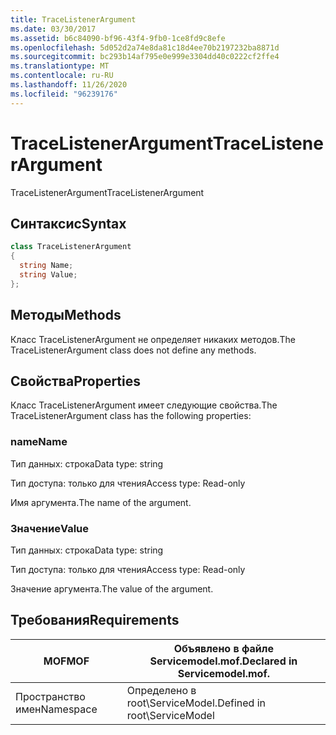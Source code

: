 ```yaml
---
title: TraceListenerArgument
ms.date: 03/30/2017
ms.assetid: b6c84090-bf96-43f4-9fb0-1ce8fd9c8efe
ms.openlocfilehash: 5d052d2a74e8da81c18d4ee70b2197232ba8871d
ms.sourcegitcommit: bc293b14af795e0e999e3304dd40c0222cf2ffe4
ms.translationtype: MT
ms.contentlocale: ru-RU
ms.lasthandoff: 11/26/2020
ms.locfileid: "96239176"
---
```

# <a name="tracelistenerargument"></a><span data-ttu-id="fe037-102">TraceListenerArgument</span><span class="sxs-lookup"><span data-stu-id="fe037-102">TraceListenerArgument</span></span>

<span data-ttu-id="fe037-103">TraceListenerArgument</span><span class="sxs-lookup"><span data-stu-id="fe037-103">TraceListenerArgument</span></span>  
  
## <a name="syntax"></a><span data-ttu-id="fe037-104">Синтаксис</span><span class="sxs-lookup"><span data-stu-id="fe037-104">Syntax</span></span>  
  
```csharp
class TraceListenerArgument  
{  
  string Name;  
  string Value;  
};  
```  
  
## <a name="methods"></a><span data-ttu-id="fe037-105">Методы</span><span class="sxs-lookup"><span data-stu-id="fe037-105">Methods</span></span>  

 <span data-ttu-id="fe037-106">Класс TraceListenerArgument не определяет никаких методов.</span><span class="sxs-lookup"><span data-stu-id="fe037-106">The TraceListenerArgument class does not define any methods.</span></span>  
  
## <a name="properties"></a><span data-ttu-id="fe037-107">Свойства</span><span class="sxs-lookup"><span data-stu-id="fe037-107">Properties</span></span>  

 <span data-ttu-id="fe037-108">Класс TraceListenerArgument имеет следующие свойства.</span><span class="sxs-lookup"><span data-stu-id="fe037-108">The TraceListenerArgument class has the following properties:</span></span>  
  
### <a name="name"></a><span data-ttu-id="fe037-109">name</span><span class="sxs-lookup"><span data-stu-id="fe037-109">Name</span></span>  

 <span data-ttu-id="fe037-110">Тип данных: строка</span><span class="sxs-lookup"><span data-stu-id="fe037-110">Data type: string</span></span>  
  
 <span data-ttu-id="fe037-111">Тип доступа: только для чтения</span><span class="sxs-lookup"><span data-stu-id="fe037-111">Access type: Read-only</span></span>  
  
 <span data-ttu-id="fe037-112">Имя аргумента.</span><span class="sxs-lookup"><span data-stu-id="fe037-112">The name of the argument.</span></span>  
  
### <a name="value"></a><span data-ttu-id="fe037-113">Значение</span><span class="sxs-lookup"><span data-stu-id="fe037-113">Value</span></span>  

 <span data-ttu-id="fe037-114">Тип данных: строка</span><span class="sxs-lookup"><span data-stu-id="fe037-114">Data type: string</span></span>  
  
 <span data-ttu-id="fe037-115">Тип доступа: только для чтения</span><span class="sxs-lookup"><span data-stu-id="fe037-115">Access type: Read-only</span></span>  
  
 <span data-ttu-id="fe037-116">Значение аргумента.</span><span class="sxs-lookup"><span data-stu-id="fe037-116">The value of the argument.</span></span>  
  
## <a name="requirements"></a><span data-ttu-id="fe037-117">Требования</span><span class="sxs-lookup"><span data-stu-id="fe037-117">Requirements</span></span>  
  
|<span data-ttu-id="fe037-118">MOF</span><span class="sxs-lookup"><span data-stu-id="fe037-118">MOF</span></span>|<span data-ttu-id="fe037-119">Объявлено в файле Servicemodel.mof.</span><span class="sxs-lookup"><span data-stu-id="fe037-119">Declared in Servicemodel.mof.</span></span>|  
|---------|-----------------------------------|  
|<span data-ttu-id="fe037-120">Пространство имен</span><span class="sxs-lookup"><span data-stu-id="fe037-120">Namespace</span></span>|<span data-ttu-id="fe037-121">Определено в root\ServiceModel.</span><span class="sxs-lookup"><span data-stu-id="fe037-121">Defined in root\ServiceModel</span></span>|
